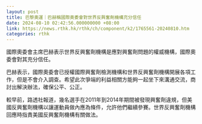 ```yaml
---
layout: post
title: 巴黎奧運｜巴赫稱國際奧委會對世界反興奮劑機構充分信任
date: 2024-08-10 02:42:56.000000000 +08:00
link: https://news.rthk.hk/rthk/ch/component/k2/1765561-20240810.htm
categories: rthk
---
```


國際奧委會主席巴赫表示世界反興奮劑機構是應對興奮劑問題的權威機構，國際奧委會對其充分信任。

巴赫表示，國際奧委會已授權國際興奮劑檢測機構和世界反興奮劑機構開展各項工作，但是不會介入調查。希望此次爭端的利益相關方能夠一起坐下來溝通交流，商討出解決辦法，確保公平、公正。

較早前，路透社報道，幾名選手在2011年到2014年期間被發現興奮劑違規，但美國反興奮劑機構以讓運動員做內應為條件，允許他們繼續參賽。世界反興奮劑機構回應時指責美國反興奮劑機構有關做法。
